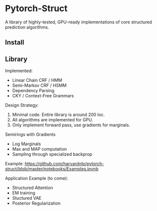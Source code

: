 # Pytorch-Struct

A library of highly-tested, GPU-ready implementations of core structured prediction algorithms. 

## Install

## Library

Implemented: 

* Linear Chain CRF / HMM 
* Semi-Markov CRF / HSMM
* Dependency Parsing 
* CKY / Context-Free Grammars

Design Strategy: 

1) Minimal code. Entire library is around 200 loc.
2) All algorithms are implemented for GPU.
3) Only implement forward pass, use gradients for marginals.

Semirings with Gradients

* Log Marginals
* Max and MAP computation
* Sampling through specialized backprop

Example: https://github.com/harvardnlp/pytorch-struct/blob/master/notebooks/Examples.ipynb

Application Example (to come):

* Structured Attention
* EM training
* Stuctured VAE
* Posterior Regularization
